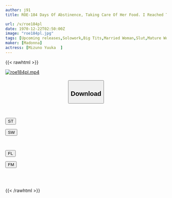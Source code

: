 ```yaml
---
author: j91
title: ROE-184 Days Of Abstinence, Taking Care Of Her Food. I Reached The Limit Of My Patience And Indulged In Creampie Sex With My Girlfriend's Mother, Yuka, Who Was Secretly Frustrated. Yuka Mizuno

url: /v/roe184pl
date: 1970-12-22T02:50:00Z
image: "roe184pl.jpg"
tags: [Upcoming releases,Solowork,Big Tits,Married Woman,Slut,Mature Woman,Hot Spring	 ]
maker: [Madonna]
actress: [Mizuno Yuuka  ]
---
```



{{< rawhtml >}}

<div class="video" data-videoid="pending_link.html">
    <a href="javascript:;">
        <img src="/v/roe184pl/roe184pl.jpg" width="WIDTH" height="HEIGHT" alt="roe184pl.mp4" loading="lazy">
    </a>
</div>

<script type="text/javascript" src="https://j91.asia/asset/on-demand-pend.js"></script>

<br>
  <link rel="stylesheet" href="https://j91.asia/asset/bs5.css">
  
  <center>
  <button class="btn btn-primary" type="button" data-bs-toggle="collapse" data-bs-target=".multi-collapse" aria-expanded="false" aria-controls="multiCollapseExample1 multiCollapseExample2"><h2>Download</h2></button></center>
</p>
<div class="row">
  <div class="col">
    <div class="collapse multi-collapse" id="multiCollapseExample1">
      <div class="card card-body">
	      	      <br>
<div class="buttons">  
<p><a href="https://j91.asia/pending_link.html" target="_blank"><button class="btn-hover color-3"><i class="fa fa-download"></i> ST</button></a></p>
<p><a href="https://j91.asia/pending_link.html" target="_blank"><button class="btn-hover color-2"><i class="fa fa-download"></i> SW</button></a></p></div>
    </div>
  </div>
</div>
  <div class="col">
    <div class="collapse multi-collapse" id="multiCollapseExample2">
      <div class="card card-body">
	      <br>
<div class="buttons">
<p><a href="https://j91.asia/pending_link.html" target="_blank"><button class="btn-hover color-9"><i class="fa fa-download"></i> FL</button></a></p>
<p><a href="https://j91.asia/pending_link.html" target="_blank"><button class="btn-hover color-8"><i class="fa fa-download"></i> FM</button></a></p></div>
<br><br>
      </div>
    </div>
  </div>
</div>

{{< /rawhtml >}}